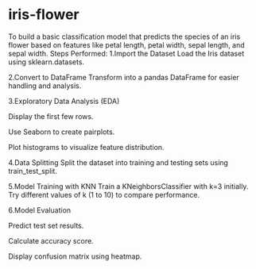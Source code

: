 # iris-flower
To build a basic classification model that predicts the species of an iris flower based on features like petal length, petal width, sepal length, and sepal width.
Steps Performed:
1.Import the Dataset
Load the Iris dataset using sklearn.datasets.

2.Convert to DataFrame
Transform into a pandas DataFrame for easier handling and analysis.

3.Exploratory Data Analysis (EDA)

Display the first few rows.

Use Seaborn to create pairplots.

Plot histograms to visualize feature distribution.

4.Data Splitting
Split the dataset into training and testing sets using train_test_split.

5.Model Training with KNN
Train a KNeighborsClassifier with k=3 initially.
Try different values of k (1 to 10) to compare performance.

6.Model Evaluation

Predict test set results.

Calculate accuracy score.

Display confusion matrix using heatmap.
